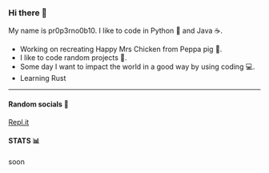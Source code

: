 ### Hi there 👋

My name is pr0p3rno0b10. I like to code in Python 🐍 and Java ☕️.

* Working on recreating Happy Mrs Chicken from Peppa pig 🐷.
* I like to code random projects 🎲.
* Some day I want to impact the world in a good way by using coding 💻.
* Learning Rust
- - - 
#### Random socials 💬

[Repl.it](https://repl.it/@pr0p3rno0b10)

#### STATS 📊

soon

